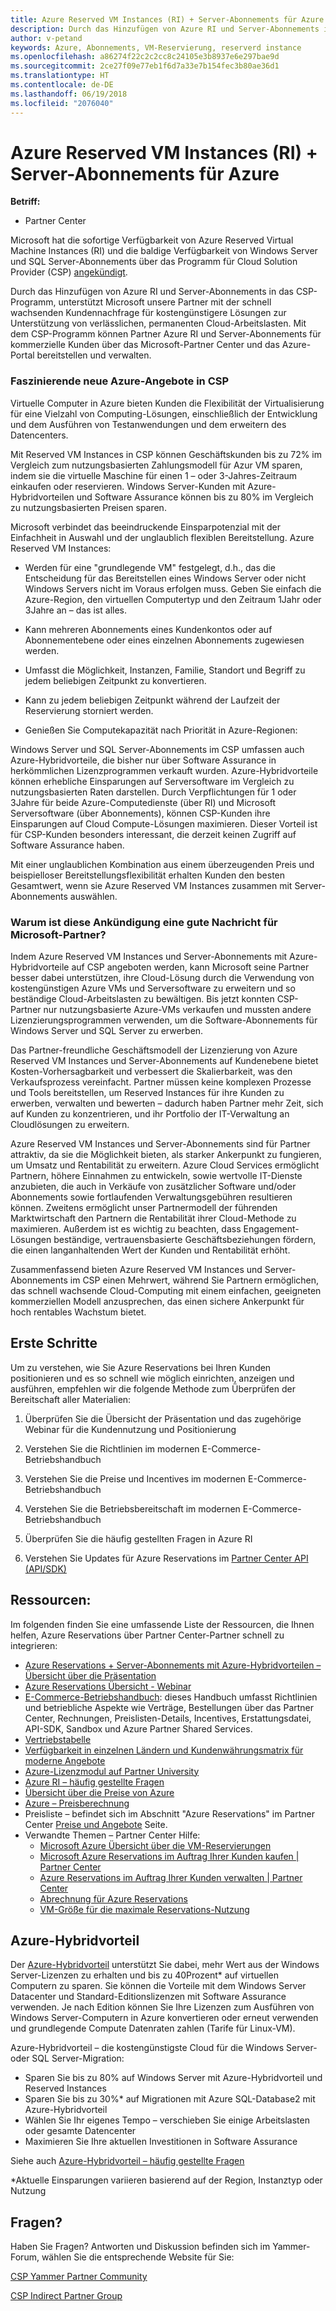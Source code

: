 ```yaml
---
title: Azure Reserved VM Instances (RI) + Server-Abonnements für Azure | Partner Center
description: Durch das Hinzufügen von Azure RI und Server-Abonnements in das CSP-Programm, unterstützen wir unsere Partner mit der schnell wachsenden Kundennachfrage für kostengünstigere Lösungen zur Unterstützung von verlässlichen, permanenten Cloud-Arbeitslasten. Mit dem CSP-Programm können Partner Azure RI und Server-Abonnements für kommerzielle Kunden über das Microsoft-Partner Center und das Azure-Portal bereitstellen und verwalten.
author: v-petand
keywords: Azure, Abonnements, VM-Reservierung, reserverd instance
ms.openlocfilehash: a86274f22c2c2cc8c24105e3b8937e6e297bae9d
ms.sourcegitcommit: 2ce27f09e77eb1f6d7a33e7b154fec3b80ae36d1
ms.translationtype: HT
ms.contentlocale: de-DE
ms.lasthandoff: 06/19/2018
ms.locfileid: "2076040"
---
```

# <a name="azure-reserved-vm-instances-ri--server-subscriptions-for-azure"></a>Azure Reserved VM Instances (RI) + Server-Abonnements für Azure

**Betriff:**

-  Partner Center
 
Microsoft hat die sofortige Verfügbarkeit von Azure Reserved Virtual Machine Instances (RI) und die baldige Verfügbarkeit von Windows Server und SQL Server-Abonnements über das Programm für Cloud Solution Provider (CSP) [angekündigt](https://blogs.partner.microsoft.com/mpn/better-together-azure-reserved-instances-server-subscriptions/?ln=en-us). 

Durch das Hinzufügen von Azure RI und Server-Abonnements in das CSP-Programm, unterstützt Microsoft unsere Partner mit der schnell wachsenden Kundennachfrage für kostengünstigere Lösungen zur Unterstützung von verlässlichen, permanenten Cloud-Arbeitslasten. Mit dem CSP-Programm können Partner Azure RI und Server-Abonnements für kommerzielle Kunden über das Microsoft-Partner Center und das Azure-Portal bereitstellen und verwalten.  
 
### <a name="compelling-new-azure-offer-in-csp"></a>Faszinierende neue Azure-Angebote in CSP 

Virtuelle Computer in Azure bieten Kunden die Flexibilität der Virtualisierung für eine Vielzahl von Computing-Lösungen, einschließlich der Entwicklung und dem Ausführen von Testanwendungen und dem erweitern des Datencenters.  

Mit Reserved VM Instances in CSP können Geschäftskunden bis zu 72% im Vergleich zum nutzungsbasierten Zahlungsmodell für Azur VM sparen, indem sie die virtuelle Maschine für einen 1 – oder 3-Jahres-Zeitraum einkaufen oder reservieren. Windows Server-Kunden mit Azure-Hybridvorteilen und Software Assurance können bis zu 80% im Vergleich zu nutzungsbasierten Preisen sparen.  

Microsoft verbindet das beeindruckende Einsparpotenzial mit der Einfachheit in Auswahl und der unglaublich flexiblen Bereitstellung. Azure Reserved VM Instances:  

-   Werden für eine "grundlegende VM" festgelegt, d.h., das die Entscheidung für das Bereitstellen eines Windows Server oder nicht Windows Servers nicht im Voraus erfolgen muss. Geben Sie einfach die Azure-Region, den virtuellen Computertyp und den Zeitraum 1Jahr oder 3Jahre an – das ist alles. 

-   Kann mehreren Abonnements eines Kundenkontos oder auf Abonnementebene oder eines einzelnen Abonnements zugewiesen werden.  

-   Umfasst die Möglichkeit, Instanzen, Familie, Standort und Begriff zu jedem beliebigen Zeitpunkt zu konvertieren.  

-   Kann zu jedem beliebigen Zeitpunkt während der Laufzeit der Reservierung storniert werden.  

-   Genießen Sie Computekapazität nach Priorität in Azure-Regionen: 
 
Windows Server und SQL Server-Abonnements im CSP umfassen auch Azure-Hybridvorteile, die bisher nur über Software Assurance in herkömmlichen Lizenzprogrammen verkauft wurden. Azure-Hybridvorteile können erhebliche Einsparungen auf Serversoftware im Vergleich zu nutzungsbasierten Raten darstellen. Durch Verpflichtungen für 1 oder 3Jahre für beide Azure-Computedienste (über RI) und Microsoft Serversoftware (über Abonnements), können CSP-Kunden ihre Einsparungen auf Cloud Compute-Lösungen maximieren. Dieser Vorteil ist für CSP-Kunden besonders interessant, die derzeit keinen Zugriff auf Software Assurance haben. 

Mit einer unglaublichen Kombination aus einem überzeugenden Preis und beispielloser Bereitstellungsflexibilität erhalten Kunden den besten Gesamtwert, wenn sie Azure Reserved VM Instances zusammen mit Server-Abonnements auswählen. 
 
### <a name="why-is-this-announcement-good-news-for-microsoft-partners"></a>Warum ist diese Ankündigung eine gute Nachricht für Microsoft-Partner? 

Indem Azure Reserved VM Instances und Server-Abonnements mit Azure-Hybridvorteile auf CSP angeboten werden, kann Microsoft seine Partner besser dabei unterstützen, ihre Cloud-Lösung durch die Verwendung von kostengünstigen Azure VMs und Serversoftware zu erweitern und so beständige Cloud-Arbeitslasten zu bewältigen. Bis jetzt konnten CSP-Partner nur nutzungsbasierte Azure-VMs verkaufen und mussten andere Lizenzierungsprogrammen verwenden, um die Software-Abonnements für Windows Server und SQL Server zu erwerben.  

Das Partner-freundliche Geschäftsmodell der Lizenzierung von Azure Reserved VM Instances und Server-Abonnements auf Kundenebene bietet Kosten-Vorhersagbarkeit und verbessert die Skalierbarkeit, was den Verkaufsprozess vereinfacht. Partner müssen keine komplexen Prozesse und Tools bereitstellen, um Reserved Instances für ihre Kunden zu erwerben, verwalten und bewerten – dadurch haben Partner mehr Zeit, sich auf Kunden zu konzentrieren, und ihr Portfolio der IT-Verwaltung an Cloudlösungen zu erweitern. 

Azure Reserved VM Instances und Server-Abonnements sind für Partner attraktiv, da sie die Möglichkeit bieten, als starker Ankerpunkt zu fungieren, um Umsatz und Rentabilität zu erweitern. Azure Cloud Services ermöglicht Partnern, höhere Einnahmen zu entwickeln, sowie wertvolle IT-Dienste anzubieten, die auch in Verkäufe von zusätzlicher Software und/oder Abonnements sowie fortlaufenden Verwaltungsgebühren resultieren können. Zweitens ermöglicht unser Partnermodell der führenden Marktwirtschaft den Partnern die Rentabilität ihrer Cloud-Methode zu maximieren. Außerdem ist es wichtig zu beachten, dass Engagement-Lösungen beständige, vertrauensbasierte Geschäftsbeziehungen fördern, die einen langanhaltenden Wert der Kunden und Rentabilität erhöht.  

Zusammenfassend bieten Azure Reserved VM Instances und Server-Abonnements im CSP einen Mehrwert, während Sie Partnern ermöglichen, das schnell wachsende Cloud-Computing mit einem einfachen, geeigneten kommerziellen Modell anzusprechen, das einen sichere Ankerpunkt für hoch rentables Wachstum bietet.  
 
## <a name="getting-started"></a>Erste Schritte

Um zu verstehen, wie Sie Azure Reservations bei Ihren Kunden positionieren und es so schnell wie möglich einrichten, anzeigen und ausführen, empfehlen wir die folgende Methode zum Überprüfen der Bereitschaft aller Materialien:

1.  Überprüfen Sie die Übersicht der Präsentation und das zugehörige Webinar für die Kundennutzung und Positionierung

2.  Verstehen Sie die Richtlinien im modernen E-Commerce-Betriebshandbuch

3.  Verstehen Sie die Preise und Incentives im modernen E-Commerce-Betriebshandbuch

4.  Verstehen Sie die Betriebsbereitschaft im modernen E-Commerce-Betriebshandbuch

5.  Überprüfen Sie die häufig gestellten Fragen in Azure RI

6.  Verstehen Sie Updates für Azure Reservations im [Partner Center API (API/SDK)](https://docs.microsoft.com/en-us/partner-center/develop/purchase-azure-reserved-vm-instances)

## <a name="resources"></a>Ressourcen: 

Im folgenden finden Sie eine umfassende Liste der Ressourcen, die Ihnen helfen, Azure Reservations über Partner Center-Partner schnell zu integrieren: 
-   [Azure Reservations + Server-Abonnements mit Azure-Hybridvorteilen – Übersicht über die Präsentation](https://www.yammer.com/cloudpartnercommunity/#/files/133462305)
-   [Azure Reservations Übersicht - Webinar](https://commercial-licensing.eventbuilder.com/Reserved_Instances_in_CSP_May_Option_1)
-   [E-Commerce-Betriebshandbuch](http://assetsprod.microsoft.com/mpn/Partner-Center-Modern-Commerce-Operating-Guide.docx): dieses Handbuch umfasst Richtlinien und betriebliche Aspekte wie Verträge, Bestellungen über das Partner Center, Rechnungen, Preislisten-Details, Incentives, Erstattungsdatei, API-SDK, Sandbox und Azure Partner Shared Services.
-   [Vertriebstabelle](http://assetsprod.microsoft.com/mpn/Azure-RI-Sales-Sheet-CSP.pdf)
-   [Verfügbarkeit in einzelnen Ländern und Kundenwährungsmatrix für moderne Angebote](http://assetsprod.microsoft.com/modern-offers-country-currency-availability.xlsx)
-   [Azure-Lizenzmodul auf Partner University](https://aka.ms/azure_partner_licensing)
-   [Azure RI – häufig gestellte Fragen](https://www.yammer.com/cloudpartnercommunity/#/files/133462302)
-   [Übersicht über die Preise von Azure](https://azure.microsoft.com/en-us/pricing/#explore-cost)
-   [Azure – Preisberechnung](https://azure.microsoft.com/en-us/pricing/calculator/)
-   Preisliste – befindet sich im Abschnitt "Azure Reservations" im Partner Center [Preise und Angebote](https://partnercenter.microsoft.com/en-us/pcv/sales) Seite.
-   Verwandte Themen – Partner Center Hilfe:
    -   [Microsoft Azure Übersicht über die VM-Reservierungen](https://go.microsoft.com/fwlink/?linkid=872806)
    -   [Microsoft Azure Reservations im Auftrag Ihrer Kunden kaufen | Partner Center](https://go.microsoft.com/fwlink/?linkid=872807)
    -   [Azure Reservations im Auftrag Ihrer Kunden verwalten | Partner Center](https://go.microsoft.com/fwlink/?linkid=872808)
    -   [Abrechnung für Azure Reservations](https://go.microsoft.com/fwlink/?linkid=872809)
    -   [VM-Größe für die maximale Reservations-Nutzung](https://go.microsoft.com/fwlink/?linkid=872810)

## <a name="azure-hybrid-benefit"></a>Azure-Hybridvorteil
Der [Azure-Hybridvorteil](https://azure.microsoft.com/en-us/pricing/hybrid-benefit) unterstützt Sie dabei, mehr Wert aus der Windows Server-Lizenzen zu erhalten und bis zu 40Prozent* auf virtuellen Computern zu sparen. Sie können die Vorteile mit dem Windows Server Datacenter und Standard-Editionslizenzen mit Software Assurance verwenden. Je nach Edition können Sie Ihre Lizenzen zum Ausführen von Windows Server-Computern in Azure konvertieren oder erneut verwenden und grundlegende Compute Datenraten zahlen (Tarife für Linux-VM).

Azure-Hybridvorteil – die kostengünstigste Cloud für die Windows Server- oder SQL Server-Migration:
-   Sparen Sie bis zu 80% auf Windows Server mit Azure-Hybridvorteil und Reserved Instances
-   Sparen Sie bis zu 30%* auf Migrationen mit Azure SQL-Database2 mit Azure-Hybridvorteil
-   Wählen Sie Ihr eigenes Tempo – verschieben Sie einige Arbeitslasten oder gesamte Datencenter
-   Maximieren Sie Ihre aktuellen Investitionen in Software Assurance

Siehe auch [Azure-Hybridvorteil – häufig gestellte Fragen](https://azure.microsoft.com/en-us/pricing/hybrid-benefit/faq/)

*Aktuelle Einsparungen variieren basierend auf der Region, Instanztyp oder Nutzung

## <a name="questions"></a>Fragen?
Haben Sie Fragen?  Antworten und Diskussion befinden sich im Yammer-Forum, wählen Sie die entsprechende Website für Sie:

[CSP Yammer Partner Community](https://www.yammer.com/cloudpartnercommunity/#/threads/inGroup?type=in_group&feedId=4989124&trk_event=ticker)

[CSP Indirect Partner Group](https://www.yammer.com/cloudpartnercommunity/#/threads/inGroup?type=in_group&feedId=6392971)


